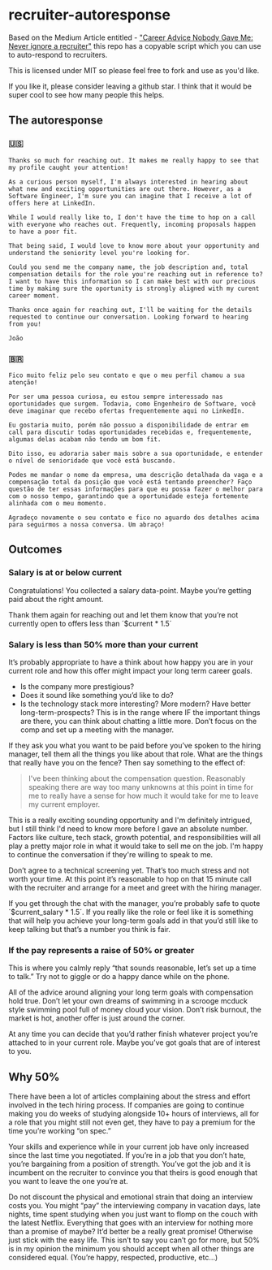# recruiter-autoresponse
Based on the Medium Article entitled - ["Career Advice Nobody Gave Me: Never ignore a recruiter"](https://archive.is/b5DGp) this repo has a copyable script which you can use to auto-respond to recruiters.

This is licensed under MIT so please feel free to fork and use as you'd like. 

If you like it, please consider leaving a github star.  I think that it would be super cool to see how many people this helps.

## The autoresponse
### :us:
```
Thanks so much for reaching out. It makes me really happy to see that my profile caught your attention! 

As a curious person myself, I'm always interested in hearing about what new and exciting opportunities are out there. However, as a Software Engineer, I'm sure you can imagine that I receive a lot of offers here at LinkedIn.

While I would really like to, I don't have the time to hop on a call with everyone who reaches out. Frequently, incoming proposals happen to have a poor fit.

That being said, I would love to know more about your opportunity and understand the seniority level you're looking for.

Could you send me the company name, the job description and, total compensation details for the role you're reaching out in reference to? I want to have this information so I can make best with our precious time by making sure the oportunity is strongly aligned with my curent career moment.

Thanks once again for reaching out, I'll be waiting for the details requested to continue our conversation. Looking forward to hearing from you!

João
```
### :brazil:
```
Fico muito feliz pelo seu contato e que o meu perfil chamou a sua atenção!

Por ser uma pessoa curiosa, eu estou sempre interessado nas oportunidades que surgem. Todavia, como Engenheiro de Software, você deve imaginar que recebo ofertas frequentemente aqui no LinkedIn.

Eu gostaria muito, porém não possuo a disponibilidade de entrar em call para discutir todas oportunidades recebidas e, frequentemente, algumas delas acabam não tendo um bom fit. 

Dito isso, eu adoraria saber mais sobre a sua oportunidade, e entender o nível de senioridade que você está buscando.

Podes me mandar o nome da empresa, uma descrição detalhada da vaga e a compensação total da posição que você está tentando preencher? Faço questão de ter essas informações para que eu possa fazer o melhor para com o nosso tempo, garantindo que a oportunidade esteja fortemente alinhada com o meu momento.

Agradeço novamente o seu contato e fico no aguardo dos detalhes acima para seguirmos a nossa conversa. Um abraço!
```

## Outcomes

### Salary is at or below current
Congratulations! You collected a salary data-point. Maybe you’re getting paid about the right amount.

Thank them again for reaching out and let them know that you’re not currently open to offers less than ´$current * 1.5´

### Salary is less than 50% more than your current
It’s probably appropriate to have a think about how happy you are in your current role and how this offer might impact your long term career goals.
- Is the company more prestigious?
- Does it sound like something you’d like to do?
- Is the technology stack more interesting? More modern? Have better long-term-prospects?
This is in the range where IF the important things are there, you can think about chatting a little more. Don’t focus on the comp and set up a meeting with the manager.

If they ask you what you want to be paid before you’ve spoken to the hiring manager, tell them all the things you like about that role. What are the things that really have you on the fence? Then say something to the effect of:
> I've been thinking about the compensation question. Reasonably speaking there are way too many unknowns at this point in time for me to really have a sense for how much it would take for me to leave my current employer.

This is a really exciting sounding opportunity and I'm definitely intrigued, but I still think I'd need to know more before I gave an absolute number.
Factors like culture, tech stack, growth potential, and responsibilities will all play a pretty major role in what it would take to sell me on the job.
I'm happy to continue the conversation if they're willing to speak to me.

Don’t agree to a technical screening yet. That’s too much stress and not worth your time. At this point it’s reasonable to hop on that 15 minute call with the recruiter and arrange for a meet and greet with the hiring manager.

If you get through the chat with the manager, you’re probably safe to quote ´$current_salary * 1.5´. If you really like the role or feel like it is something that will help you achieve your long-term goals add in that you’d still like to keep talking but that’s a number you think is fair.

### If the pay represents a raise of 50% or greater
This is where you calmly reply “that sounds reasonable, let’s set up a time to talk.” Try not to giggle or do a happy dance while on the phone.

All of the advice around aligning your long term goals with compensation hold true. Don’t let your own dreams of swimming in a scrooge mcduck style swimming pool full of money cloud your vision. Don’t risk burnout, the market is hot, another offer is just around the corner.

At any time you can decide that you’d rather finish whatever project you’re attached to in your current role. Maybe you’ve got goals that are of interest to you.

## Why 50%
There have been a lot of articles complaining about the stress and effort involved in the tech hiring process. If companies are going to continue making you do weeks of studying alongside 10+ hours of interviews, all for a role that you might still not even get, they have to pay a premium for the time you’re working “on spec.”

Your skills and experience while in your current job have only increased since the last time you negotiated. If you’re in a job that you don’t hate, you’re bargaining from a position of strength. You’ve got the job and it is incumbent on the recruiter to convince you that theirs is good enough that you want to leave the one you’re at.

Do not discount the physical and emotional strain that doing an interview costs you. You might “pay” the interviewing company in vacation days, late nights, time spent studying when you just want to flomp on the couch with the latest Netflix. Everything that goes with an interview for nothing more than a promise of maybe?
It’d better be a really great promise! Otherwise just stick with the easy life.
This isn’t to say you can’t go for more, but 50% is in my opinion the minimum you should accept when all other things are considered equal. (You’re happy, respected, productive, etc…)
